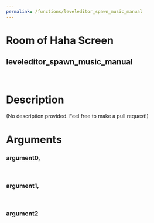 ```yaml
---
permalink: /functions/leveleditor_spawn_music_manual
---
```

# Room of Haha Screen  
## leveleditor_spawn_music_manual  
&nbsp;  
# Description  
(No description provided. Feel free to make a pull request!) 
&nbsp;  
# Arguments
### argument0, 

&nbsp;  
### argument1, 

&nbsp;  
### argument2

&nbsp;  


